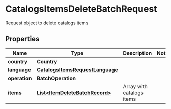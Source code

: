 

# CatalogsItemsDeleteBatchRequest

Request object to delete catalogs items

## Properties

| Name | Type | Description | Notes |
|------------ | ------------- | ------------- | -------------|
|**country** | **Country** |  |  |
|**language** | [**CatalogsItemsRequestLanguage**](CatalogsItemsRequestLanguage.md) |  |  |
|**operation** | **BatchOperation** |  |  |
|**items** | [**List&lt;ItemDeleteBatchRecord&gt;**](ItemDeleteBatchRecord.md) | Array with catalogs items |  |



